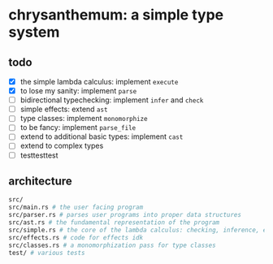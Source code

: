 # chrysanthemum: a simple type system

## todo

- [x] the simple lambda calculus: implement `execute`
- [x] to lose my sanity: implement `parse`
- [ ] bidirectional typechecking: implement `infer` and `check`
- [ ] simple effects: extend `ast`
- [ ] type classes: implement `monomorphize`
- [ ] to be fancy: implement `parse_file`
- [ ] extend to additional basic types: implement `cast`
- [ ] extend to complex types
- [ ] testtesttest

## architecture

```bash
src/
src/main.rs # the user facing program
src/parser.rs # parses user programs into proper data structures
src/ast.rs # the fundamental representation of the program
src/simple.rs # the core of the lambda calculus: checking, inference, evaluation
src/effects.rs # code for effects idk
src/classes.rs # a monomorphization pass for type classes
test/ # various tests
```
